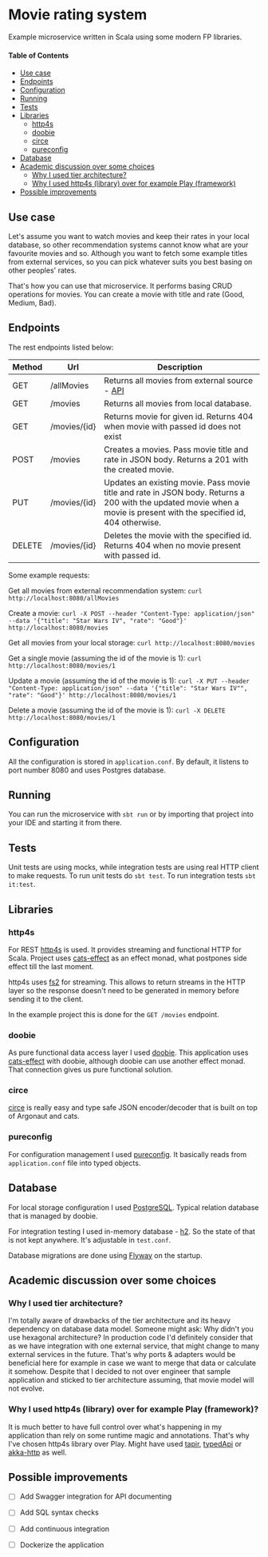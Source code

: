 # Movie rating system
Example microservice written in Scala using some modern FP libraries.

#### Table of Contents  
* [Use case](#use-case)  
* [Endpoints](#endpoints)
* [Configuration](#configuration)
* [Running](#running)
* [Tests](#tests)
* [Libraries](#libraries)
    *  [http4s](#http4s)  
    *  [doobie](#doobie)  
    *  [circe](#circe)  
    *  [pureconfig](#pureconfig)  
* [Database](#database)
* [Academic discussion over some choices](#academic-discussion-over-some-choices)
    *  [Why I used tier architecture?](#why-i-used-tier-architecture)  
    *  [ Why I used http4s (library) over for example Play (framework)](#why-i-used-http4s-library-over-for-example-play-framework)  
* [Possible improvements](#possible-improvements)

## Use case
Let's assume you want to watch movies and keep their rates in your local database, so other recommendation systems cannot know what are your favourite movies and so.
Although you want to fetch some example titles from external services, so you can pick whatever suits you best basing on other peoples' rates. 

That's how you can use that microservice. It performs basing CRUD operations for movies. You can create a movie with title and rate (Good, Medium, Bad).
## Endpoints
The rest endpoints listed below:

Method | Url          | Description
------ | -----------  | -----------
GET    | /allMovies   | Returns all movies from external source - [API](https://ghibliapi.herokuapp.com/films)
GET    | /movies      | Returns all movies from local database.
GET    | /movies/{id} | Returns movie for given id. Returns 404 when movie with passed id does not exist
POST   | /movies      | Creates a movies. Pass movie title and rate in JSON body. Returns a 201 with the created movie.
PUT    | /movies/{id} | Updates an existing movie. Pass movie title and rate in JSON body. Returns a 200 with the updated movie when a movie is present with the specified id, 404 otherwise.
DELETE | /movies/{id} | Deletes the movie with the specified id. Returns 404 when no movie present with passed id.

Some example requests: 

Get all movies from external recommendation system:
```curl http://localhost:8080/allMovies```

Create a movie:
```curl -X POST --header "Content-Type: application/json" --data '{"title": "Star Wars IV", "rate": "Good"}' http://localhost:8080/movies```

Get all movies from your local storage:
```curl http://localhost:8080/movies```

Get a single movie (assuming the id of the movie is 1):
```curl http://localhost:8080/movies/1```

Update a movie (assuming the id of the movie is 1):
```curl -X PUT --header "Content-Type: application/json" --data '{"title": "Star Wars IV"", "rate": "Good"}' http://localhost:8080/movies/1```

Delete a movie (assuming the id of the movie is 1):
```curl -X DELETE http://localhost:8080/movies/1```

## Configuration
All the configuration is stored in `application.conf`. By default, it listens to port number 8080 and uses Postgres database.

## Running
You can run the microservice with `sbt run` or by importing that project into your IDE and starting it from there.

## Tests
Unit tests are using mocks, while integration tests are using real HTTP client to make requests.
To run unit tests do `sbt test`. To run integration tests `sbt it:test`.

## Libraries
### http4s
For REST [http4s](http://http4s.org/) is used. It provides streaming and functional HTTP for Scala.
Project uses [cats-effect](https://github.com/typelevel/cats-effect) as an effect monad, what postpones side effect till the last moment.

http4s uses [fs2](https://github.com/functional-streams-for-scala/fs2) for streaming. This allows to return
streams in the HTTP layer so the response doesn't need to be generated in memory before sending it to the client.

In the example project this is done for the `GET /movies` endpoint.

### doobie
As pure functional data access layer I used [doobie](http://tpolecat.github.io/doobie/).
This application uses [cats-effect](https://github.com/typelevel/cats-effect) with doobie,
although doobie can use another effect monad. That connection gives us pure functional solution.

### circe
[circe](https://github.com/circe/circe) is really easy and type safe JSON encoder/decoder that is built on top of Argonaut and cats.

### pureconfig
For configuration management I used [pureconfig](https://github.com/pureconfig/pureconfig). It basically reads from `application.conf` file into typed objects.

## Database
For local storage configuration I used [PostgreSQL](https://www.postgresql.org/). Typical relation database that is managed by doobie.

For integration testing I used in-memory database - [h2](http://www.h2database.com/). So the state of that is not kept anywhere. It's adjustable in `test.conf`.

Database migrations are done using [Flyway](https://flywaydb.org/) on the startup.

## Academic discussion over some choices
### Why I used tier architecture?
I'm totally aware of drawbacks of the tier architecture and its heavy dependency on database data model. Someone might ask: Why didn't you use hexagonal architecture? 
In production code I'd definitely consider that as we have integration with one external service, that might change to many external services in the future. 
That's why ports & adapters would be beneficial here for example in case we want to merge that data or calculate it somehow.
Despite that I decided to not over engineer that sample application and sticked to tier architecture assuming, that movie model will not evolve.
### Why I used http4s (library) over for example Play (framework)?
It is much better to have full control over what's happening in my application than rely on some runtime magic and annotations. That's why I've chosen http4s library over Play. 
Might have used [tapir](https://github.com/softwaremill/tapir), [typedApi](https://github.com/pheymann/typedapi) or [akka-http](https://github.com/akka/akka-http) as well.

## Possible improvements
- [ ] Add Swagger integration for API documenting 
- [ ] Add SQL syntax checks
- [ ] Add continuous integration
- [ ] Dockerize the application


